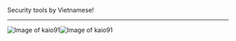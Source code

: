 Security tools by Vietnamese!

*****

![Image of kaio91](https://media3.giphy.com/media/S8rLi0YlYYURa/giphy.gif)![Image of kaio91](https://media3.giphy.com/media/S8rLi0YlYYURa/giphy.gif)